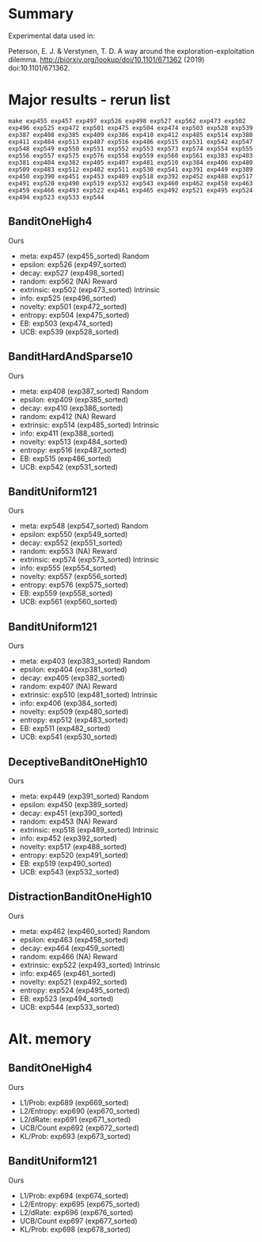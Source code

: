 # Summary

Experimental data used in:

Peterson, E. J. & Verstynen, T. D. A way around the exploration-exploitation dilemma. http://biorxiv.org/lookup/doi/10.1101/671362 (2019) doi:10.1101/671362.

# Major results - rerun list
`make exp455 exp457 exp497 exp526 exp498 exp527 exp562 exp473 exp502 exp496 exp525 exp472 exp501 exp475 exp504 exp474 exp503 exp528 exp539 exp387 exp408 exp385 exp409 exp386 exp410 exp412 exp485 exp514 exp388 exp411 exp484 exp513 exp487 exp516 exp486 exp515 exp531 exp542 exp547 exp548 exp549 exp550 exp551 exp552 exp553 exp573 exp574 exp554 exp555 exp556 exp557 exp575 exp576 exp558 exp559 exp560 exp561 exp383 exp403 exp381 exp404 exp382 exp405 exp407 exp481 exp510 exp384 exp406 exp480 exp509 exp483 exp512 exp482 exp511 exp530 exp541 exp391 exp449 exp389 exp450 exp390 exp451 exp453 exp489 exp518 exp392 exp452 exp488 exp517 exp491 exp520 exp490 exp519 exp532 exp543 exp460 exp462 exp458 exp463 exp459 exp466 exp493 exp522 exp461 exp465 exp492 exp521 exp495 exp524 exp494 exp523 exp533 exp544`

## BanditOneHigh4
Ours
- meta: exp457 (exp455_sorted)
Random
- epsilon: exp526 (exp497_sorted)
- decay: exp527 (exp498_sorted)
- random: exp562 (NA)
Reward
- extrinsic: exp502 (exp473_sorted)
Intrinsic
- info: exp525 (exp496_sorted)
- novelty: exp501 (exp472_sorted)
- entropy:  exp504 (exp475_sorted)
- EB:  exp503 (exp474_sorted)
- UCB:  exp539 (exp528_sorted)


## BanditHardAndSparse10
Ours
- meta: exp408 (exp387_sorted)
Random
- epsilon: exp409 (exp385_sorted)
- decay: exp410 (exp386_sorted)
- random: exp412 (NA)
Reward
- extrinsic: exp514 (exp485_sorted)
Intrinsic 
- info: exp411 (exp388_sorted)
- novelty: exp513 (exp484_sorted)
- entropy:  exp516 (exp487_sorted)
- EB: exp515 (exp486_sorted)
- UCB:  exp542 (exp531_sorted)


## BanditUniform121
Ours
- meta: exp548 (exp547_sorted)
Random
- epsilon: exp550 (exp549_sorted)
- decay: exp552 (exp551_sorted)
- random: exp553 (NA)
Reward
- extrinsic: exp574 (exp573_sorted)
Intrinsic
- info: exp555 (exp554_sorted)
- novelty: exp557 (exp556_sorted)
- entropy:  exp576 (exp575_sorted)
- EB: exp559 (exp558_sorted)
- UCB: exp561 (exp560_sorted)


## BanditUniform121 
Ours
- meta: exp403 (exp383_sorted)
Random
- epsilon: exp404 (exp381_sorted)
- decay: exp405 (exp382_sorted)
- random: exp407 (NA)
Reward
- extrinsic: exp510 (exp481_sorted)
Intrinsic
- info: exp406 (exp384_sorted)
- novelty: exp509 (exp480_sorted)
- entropy:  exp512 (exp483_sorted)
- EB:  exp511 (exp482_sorted)
- UCB:  exp541 (exp530_sorted)


## DeceptiveBanditOneHigh10
Ours
- meta: exp449 (exp391_sorted)
Random
- epsilon: exp450 (exp389_sorted)
- decay: exp451 (exp390_sorted)
- random: exp453 (NA)
Reward
- extrinsic: exp518 (exp489_sorted)
Intrinsic
- info: exp452 (exp392_sorted)
- novelty: exp517 (exp488_sorted)
- entropy: exp520 (exp491_sorted)
- EB: exp519 (exp490_sorted)
- UCB:  exp543 (exp532_sorted)


## DistractionBanditOneHigh10
Ours
- meta: exp462 (exp460_sorted)
Random
- epsilon: exp463 (exp458_sorted)
- decay: exp464 (exp459_sorted)
- random: exp466 (NA)
Reward
- extrinsic: exp522 (exp493_sorted)
Intrinsic
- info: exp465 (exp461_sorted)
- novelty: exp521 (exp492_sorted)
- entropy: exp524 (exp495_sorted)
- EB: exp523 (exp494_sorted)
- UCB:  exp544 (exp533_sorted)


# Alt. memory
## BanditOneHigh4 
Ours
- L1/Prob: exp689 (exp669_sorted)
- L2/Entropy: exp690 (exp670_sorted)
- L2/dRate: exp691 (exp671_sorted)
- UCB/Count exp692 (exp672_sorted)
- KL/Prob: exp693 (exp673_sorted)

## BanditUniform121 
Ours
- L1/Prob: exp694 (exp674_sorted)
- L2/Entropy: exp695 (exp675_sorted)
- L2/dRate: exp696 (exp676_sorted)
- UCB/Count exp697 (exp677_sorted)
- KL/Prob: exp698 (exp678_sorted)